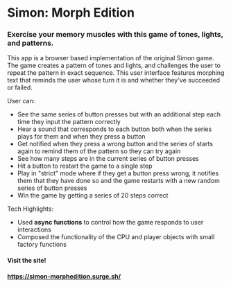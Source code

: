 # Simon: Morph Edition
### Exercise your memory muscles with this game of tones, lights, and patterns.

This app is a browser based implementation of the original Simon game. The game creates a pattern of tones and lights, and challenges the user to repeat the pattern in exact sequence. This user interface features morphing text that reminds the user whose turn it is and whether they've succeeded or failed.

User can:

* See the same series of button presses but with an additional step each time they input the pattern correctly
* Hear a sound that corresponds to each button both when the series plays for them and when they press a button
* Get notified when they press a wrong button and the series of starts again to remind them of the pattern so they can try again
* See how many steps are in the current series of button presses
* Hit a button to restart the game to a single step
* Play in "strict" mode where if they get a button press wrong, it notifies them that they have done so and the game restarts with a new random series of button presses
* Win the game by getting a series of 20 steps correct

Tech Highlights:

* Used **async functions** to control how the game responds to user interactions
* Composed the functionality of the CPU and player objects with small factory functions

#### Visit the site!
#### https://simon-morphedition.surge.sh/
